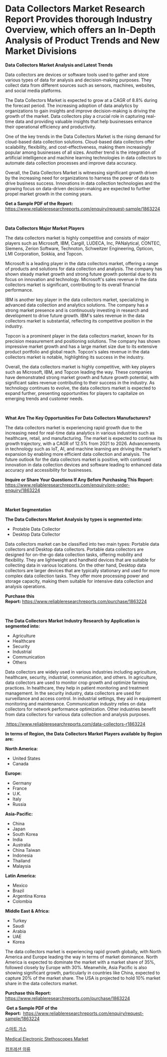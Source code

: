 <p><h1>Data Collectors Market Research Report Provides thorough Industry Overview, which offers an In-Depth Analysis of Product Trends and New Market Divisions</h1></p><p><strong>Data Collectors Market Analysis and Latest Trends</strong></p>
<p><p>Data collectors are devices or software tools used to gather and store various types of data for analysis and decision-making purposes. They collect data from different sources such as sensors, machines, websites, and social media platforms.</p><p>The Data Collectors Market is expected to grow at a CAGR of 8.8% during the forecast period. The increasing adoption of data analytics by organizations to gain insights and improve decision-making is driving the growth of the market. Data collectors play a crucial role in capturing real-time data and providing valuable insights that help businesses enhance their operational efficiency and productivity.</p><p>One of the key trends in the Data Collectors Market is the rising demand for cloud-based data collection solutions. Cloud-based data collectors offer scalability, flexibility, and cost-effectiveness, making them increasingly popular among businesses of all sizes. Another trend is the integration of artificial intelligence and machine learning technologies in data collectors to automate data collection processes and improve data accuracy.</p><p>Overall, the Data Collectors Market is witnessing significant growth driven by the increasing need for organizations to harness the power of data to drive business success. Innovations in data collection technologies and the growing focus on data-driven decision-making are expected to further propel market growth in the coming years.</p></p>
<p><strong>Get a Sample PDF of the Report:&nbsp;</strong> <a href="https://www.reliableresearchreports.com/enquiry/request-sample/1863224">https://www.reliableresearchreports.com/enquiry/request-sample/1863224</a></p>
<p>&nbsp;</p>
<p><strong>Data Collectors Major Market Players</strong></p>
<p><p>The data collectors market is highly competitive and consists of major players such as Microsoft, IBM, Cargill, LUDECA, Inc, PANalytical, CONTEC, Siemens, Zerion Software, Technoton, Schweitzer Engineering, Opticon, LMI Corporation, Sokkia, and Topcon.</p><p>Microsoft is a leading player in the data collectors market, offering a range of products and solutions for data collection and analysis. The company has shown steady market growth and strong future growth potential due to its focus on innovation and technology. Microsoft's sales revenue in the data collectors market is significant, contributing to its overall financial performance.</p><p>IBM is another key player in the data collectors market, specializing in advanced data collection and analytics solutions. The company has a strong market presence and is continuously investing in research and development to drive future growth. IBM's sales revenue in the data collectors market is substantial, reflecting its competitive position in the industry.</p><p>Topcon is a prominent player in the data collectors market, known for its precision measurement and positioning solutions. The company has shown impressive market growth and has a large market size due to its extensive product portfolio and global reach. Topcon's sales revenue in the data collectors market is notable, highlighting its success in the industry.</p><p>Overall, the data collectors market is highly competitive, with key players such as Microsoft, IBM, and Topcon leading the way. These companies have demonstrated strong market growth and future growth potential, with significant sales revenue contributing to their success in the industry. As technology continues to evolve, the data collectors market is expected to expand further, presenting opportunities for players to capitalize on emerging trends and customer needs.</p></p>
<p>&nbsp;</p>
<p><strong>What Are The Key Opportunities For Data Collectors Manufacturers?</strong></p>
<p><p>The data collectors market is experiencing rapid growth due to the increasing need for real-time data analytics in various industries such as healthcare, retail, and manufacturing. The market is expected to continue its growth trajectory, with a CAGR of 12.5% from 2021 to 2026. Advancements in technology such as IoT, AI, and machine learning are driving the market's expansion by enabling more efficient data collection and analysis. The future outlook for the data collectors market is positive, with continued innovation in data collection devices and software leading to enhanced data accuracy and accessibility for businesses.</p></p>
<p><strong>Inquire or Share Your Questions If Any Before Purchasing This Report:</strong> <a href="https://www.reliableresearchreports.com/enquiry/pre-order-enquiry/1863224">https://www.reliableresearchreports.com/enquiry/pre-order-enquiry/1863224</a></p>
<p>&nbsp;</p>
<p><strong>Market Segmentation</strong></p>
<p><strong>The Data Collectors Market Analysis by types is segmented into:</strong></p>
<p><ul><li>Protable Data Collector</li><li>Desktop Data Collector</li></ul></p>
<p><p>Data collectors market can be classified into two main types: Portable data collectors and Desktop data collectors. Portable data collectors are designed for on-the-go data collection tasks, offering mobility and flexibility. They are lightweight and handheld devices that are suitable for collecting data in various locations. On the other hand, Desktop data collectors are larger devices that are typically stationary and used for more complex data collection tasks. They offer more processing power and storage capacity, making them suitable for intensive data collection and analysis operations.</p></p>
<p><strong>Purchase this Report:&nbsp;</strong><a href="https://www.reliableresearchreports.com/purchase/1863224">https://www.reliableresearchreports.com/purchase/1863224</a></p>
<p>&nbsp;</p>
<p><strong>The Data Collectors Market Industry Research by Application is segmented into:</strong></p>
<p><ul><li>Agriculture</li><li>Healthcare</li><li>Security</li><li>Industrial</li><li>Communication</li><li>Others</li></ul></p>
<p><p>Data collectors are widely used in various industries including agriculture, healthcare, security, industrial, communication, and others. In agriculture, data collectors are used to monitor crop growth and optimize farming practices. In healthcare, they help in patient monitoring and treatment management. In the security industry, data collectors are used for surveillance and access control. In industrial settings, they aid in equipment monitoring and maintenance. Communication industry relies on data collectors for network performance optimization. Other industries benefit from data collectors for various data collection and analysis purposes.</p></p>
<p><a href="https://www.reliableresearchreports.com/data-collectors-r1863224">&nbsp;https://www.reliableresearchreports.com/data-collectors-r1863224</a></p>
<p><strong>In terms of Region, the Data Collectors Market Players available by Region are:</strong></p>
<p>
    <p> <strong> North America: </strong>
        <ul>
            <li>United States</li>
            <li>Canada</li>
        </ul>
        </p> 
    <p> <strong> Europe: </strong>
        <ul>
            <li>Germany</li>
            <li>France</li>
            <li>U.K.</li>
            <li>Italy</li>
            <li>Russia</li>
        </ul>
        </p> 
    <p> <strong> Asia-Pacific: </strong>
        <ul>
            <li>China</li>
            <li>Japan</li>
            <li>South Korea</li>
            <li>India</li>
            <li>Australia</li>
            <li>China Taiwan</li>
            <li>Indonesia</li>
            <li>Thailand</li>
            <li>Malaysia</li>
        </ul>
        </p> 
    <p> <strong> Latin America: </strong>
        <ul>
            <li>Mexico</li>
            <li>Brazil</li>
            <li>Argentina Korea</li>
            <li>Colombia</li>
        </ul>
        </p> 
    <p> <strong> Middle East & Africa: </strong>
        <ul>
            <li>Turkey</li>
            <li>Saudi</li>
            <li>Arabia</li>
            <li>UAE</li>
            <li>Korea</li>
        </ul>
    </p>
    </p>
<p><p>The data collectors market is experiencing rapid growth globally, with North America and Europe leading the way in terms of market dominance. North America is expected to dominate the market with a market share of 35%, followed closely by Europe with 30%. Meanwhile, Asia Pacific is also showing significant growth, particularly in countries like China, expected to capture 20% of the market share. The USA is projected to hold 10% market share in the data collectors market.</p></p>
<p><strong>Purchase this Report: </strong><a href="https://www.reliableresearchreports.com/purchase/1863224">https://www.reliableresearchreports.com/purchase/1863224</a></p>
<p>&nbsp;<strong>Get a Sample PDF of the Report:&nbsp;&nbsp;</strong><a href="https://www.reliableresearchreports.com/enquiry/request-sample/1863224">https://www.reliableresearchreports.com/enquiry/request-sample/1863224</a></p>
<p><strong></strong></p>
<p><p><a href="https://medium.com/@genius6587678/%EC%8A%A4%EB%A7%88%ED%8A%B8-%EA%B0%80%EC%8A%A4-%EC%8B%9C%EC%9E%A5-%EA%B7%9C%EB%AA%A8-%EB%B0%8F-%EC%8B%9C%EC%9E%A5-%EB%8F%99%ED%96%A5-%EC%99%84%EB%B2%BD%ED%95%9C-%EC%82%B0%EC%97%85-%EA%B0%9C%EC%9A%94-2024%EB%85%84%EB%B6%80%ED%84%B0-2031%EB%85%84-b518a368ccc3">스마트 가스</a></p><p><a href="https://frill-swim-3cd.notion.site/Medical-Electronic-Stethoscopes-Market-Report-Reveals-the-Latest-Trends-And-Growth-Opportunities-of--4690015341da41509e8b4c0ddd16ed7f">Medical Electronic Stethoscopes Market</a></p><p><a href="https://medium.com/@fly879567/%EC%9D%98%EB%A5%98-%EC%8B%9C%EC%9E%A5-%EC%8B%9C%EC%9E%A5-cagr-%EC%8B%9C%EC%9E%A5-%EB%8F%99%ED%96%A5-%EB%B0%8F-%EC%84%B1%EC%9E%A5-%EC%A0%84%EB%9E%B5%EC%97%90-%EB%8C%80%ED%95%9C-%ED%86%B5%EC%B0%B0%EB%A0%A5-5c76fec5209d">컴프레션 의류</a></p></p>